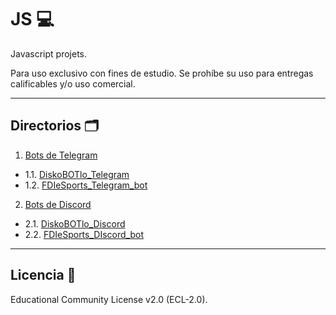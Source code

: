 # JS 💻
Javascript projets. 

Para uso exclusivo con fines de estudio. Se prohíbe su uso para entregas calificables y/o uso comercial.
***
## Directorios 🗂
1. [Bots de Telegram](#)
* 1.1. [DiskoBOTlo_Telegram](https://github.com/FerMdez/Javascript/tree/main/DiskoBOTlo_Telegram)
* 1.2. [FDIeSports_Telegram_bot](https://github.com/FerMdez/Javascript/tree/main/FDIeSports_Telegram_bot)
2. [Bots de Discord](#)
* 2.1. [DiskoBOTlo_Discord](https://github.com/FerMdez/Javascript/tree/main/DiskoBOTlo_Discord)
* 2.2. [FDIeSports_DIscord_bot](https://github.com/FerMdez/Javascript/tree/main/FDIeSports_Discord_bot)
***
## Licencia 📄
Educational Community License v2.0 (ECL-2.0).
